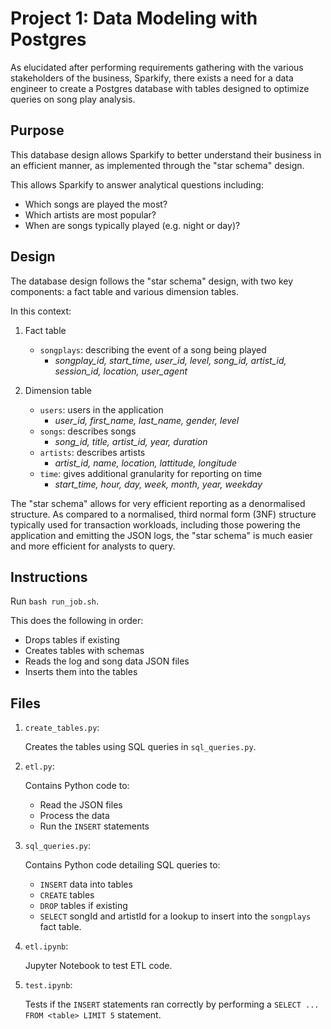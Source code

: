 # Project 1: Data Modeling with Postgres

As elucidated after performing requirements gathering with the various stakeholders of the business, Sparkify, there exists a need for a data engineer to create a Postgres database with tables designed to optimize queries on song play analysis.

## Purpose

This database design allows Sparkify to better understand their business in an efficient manner, as implemented through the "star schema" design.

This allows Sparkify to answer analytical questions including:

- Which songs are played the most?
- Which artists are most popular?
- When are songs typically played (e.g. night or day)?

## Design

The database design follows the "star schema" design, with two key components: a fact table and various dimension tables.

In this context:

1. Fact table
    - `songplays`: describing the event of a song being played
      - *songplay_id, start_time, user_id, level, song_id, artist_id, session_id, location, user_agent*

2. Dimension table
    - `users`: users in the application
        - *user_id, first_name, last_name, gender, level*
    - `songs`: describes songs
        - *song_id, title, artist_id, year, duration*
    - `artists`: describes artists
        - *artist_id, name, location, lattitude, longitude*
    - `time`: gives additional granularity for reporting on time
        - *start_time, hour, day, week, month, year, weekday*

The "star schema" allows for very efficient reporting as a denormalised structure. As compared to a normalised, third normal form (3NF) structure typically used for transaction workloads, including those powering the application and emitting the JSON logs, the "star schema" is much easier and more efficient for analysts to query.

## Instructions

Run `bash run_job.sh`.

This does the following in order:
- Drops tables if existing
- Creates tables with schemas
- Reads the log and song data JSON files
- Inserts them into the tables

## Files

1. `create_tables.py`: 

    Creates the tables using SQL queries in `sql_queries.py`.
    
2. `etl.py`: 
    
    Contains Python code to:
    - Read the JSON files
    - Process the data
    - Run the `INSERT` statements

3. `sql_queries.py`:

    Contains Python code detailing SQL queries to:
    - `INSERT` data into tables
    - `CREATE` tables
    - `DROP` tables if existing
    - `SELECT` songId and artistId for a lookup to insert into the `songplays` fact table.

4. `etl.ipynb`:

    Jupyter Notebook to test ETL code.

5. `test.ipynb`:

    Tests if the `INSERT` statements ran correctly by performing a `SELECT ... FROM <table> LIMIT 5` statement.


